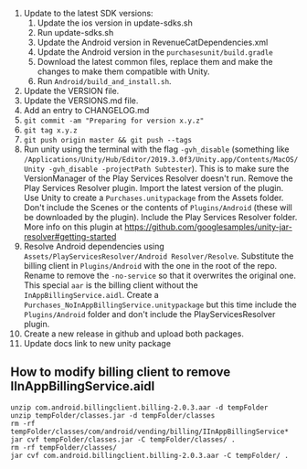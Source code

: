 1. Update to the latest SDK versions:
   1. Update the ios version in update-sdks.sh
   1. Run update-sdks.sh
   1. Update the Android version in RevenueCatDependencies.xml
   1. Update the Android version in the `purchasesunit/build.gradle`
   1. Download the latest common files, replace them and make the changes to make them compatible with Unity.
   1. Run `Android/build_and_install.sh`.
1. Update the VERSION file.
1. Update the VERSIONS.md file.
1. Add an entry to CHANGELOG.md
1. `git commit -am "Preparing for version x.y.z"`
1. `git tag x.y.z`
1. `git push origin master && git push --tags`
1. Run unity using the terminal with the flag `-gvh_disable` (something like `/Applications/Unity/Hub/Editor/2019.3.0f3/Unity.app/Contents/MacOS/Unity -gvh_disable -projectPath Subtester`). This is to make sure the VersionManager of the Play Services Resolver doesn't run. Remove the Play Services Resolver plugin. Import the latest version of the plugin. Use Unity to create a `Purchases.unitypackage` from the Assets folder. Don't include the Scenes or the contents of `Plugins/Android` (these will be downloaded by the plugin). Include the Play Services Resolver folder. More info on this plugin at https://github.com/googlesamples/unity-jar-resolver#getting-started
1. Resolve Android dependencies using `Assets/PlayServicesResolver/Android Resolver/Resolve`. Substitute the billing client in `Plugins/Android` with the one in the root of the repo. Rename to remove the `-no-service` so that it overwrites the original one. This special `aar` is the billing client without the `InAppBillingService.aidl`. Create a `Purchases_NoInAppBillingService.unitypackage` but this time include the `Plugins/Android` folder and don't include the PlayServicesResolver plugin.
1. Create a new release in github and upload both packages.
1. Update docs link to new unity package


## How to modify billing client to remove IInAppBillingService.aidl

```
unzip com.android.billingclient.billing-2.0.3.aar -d tempFolder
unzip tempFolder/classes.jar -d tempFolder/classes
rm -rf tempFolder/classes/com/android/vending/billing/IInAppBillingService*
jar cvf tempFolder/classes.jar -C tempFolder/classes/ .
rm -rf tempFolder/classes/
jar cvf com.android.billingclient.billing-2.0.3.aar -C tempFolder/ .
```

